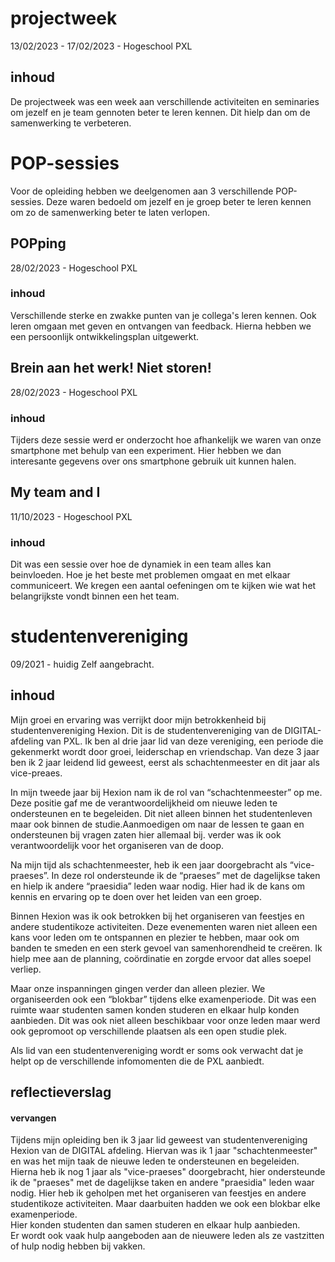 # projectweek
13/02/2023 - 17/02/2023 - Hogeschool PXL

## inhoud
De projectweek was een week aan verschillende activiteiten en seminaries om jezelf en je team gennoten beter te leren kennen. Dit hielp dan om de samenwerking te verbeteren.

# POP-sessies
Voor de opleiding hebben we deelgenomen aan 3 verschillende POP-sessies. Deze waren bedoeld om jezelf en je groep beter te leren kennen om zo de samenwerking beter te laten verlopen.

## POPping
28/02/2023 - Hogeschool PXL

### inhoud
Verschillende sterke en zwakke punten van je collega's leren kennen. Ook leren omgaan met geven en ontvangen van feedback. Hierna hebben we een persoonlijk ontwikkelingsplan uitgewerkt.

## Brein aan het werk! Niet storen! 
28/02/2023 - Hogeschool PXL

### inhoud
Tijders deze sessie werd er onderzocht hoe afhankelijk we waren van onze smartphone met behulp van een experiment. Hier hebben we dan interesante gegevens over ons smartphone gebruik uit kunnen halen.

## My team and I
11/10/2023 - Hogeschool PXL

### inhoud
Dit was een sessie over hoe de dynamiek in een team alles kan beinvloeden. Hoe je het beste met problemen omgaat en met elkaar communiceert. We kregen een aantal oefeningen om te kijken wie wat het belangrijkste vondt binnen een het team.

# studentenvereniging
09/2021 - huidig
Zelf aangebracht.

## inhoud
Mijn groei en ervaring was verrijkt door mijn betrokkenheid bij studentenvereniging Hexion. Dit is de studentenvereniging van de DIGITAL-afdeling van PXL. Ik ben al drie jaar lid van deze vereniging, een periode die gekenmerkt wordt door groei, leiderschap en vriendschap. Van deze 3 jaar ben ik 2 jaar leidend lid geweest, eerst als schachtenmeester en dit jaar als vice-preaes.

In mijn tweede jaar bij Hexion nam ik de rol van “schachtenmeester” op me. Deze positie gaf me de verantwoordelijkheid om nieuwe leden te ondersteunen en te begeleiden. Dit niet alleen binnen het studentenleven maar ook binnen de studie.Aanmoedigen om naar de lessen te gaan en ondersteunen bij vragen zaten hier allemaal bij. verder was ik ook verantwoordelijk voor het organiseren van de doop.

Na mijn tijd als schachtenmeester, heb ik een jaar doorgebracht als “vice-praeses”. In deze rol ondersteunde ik de “praeses” met de dagelijkse taken en hielp ik andere “praesidia” leden waar nodig. Hier had ik de kans om kennis en ervaring op te doen over het leiden van een groep.

Binnen Hexion was ik ook betrokken bij het organiseren van feestjes en andere studentikoze activiteiten. Deze evenementen waren niet alleen een kans voor leden om te ontspannen en plezier te hebben, maar ook om banden te smeden en een sterk gevoel van samenhorendheid te creëren. Ik hielp mee aan de planning, coördinatie en zorgde ervoor dat alles soepel verliep.

Maar onze inspanningen gingen verder dan alleen plezier. We organiseerden ook een “blokbar” tijdens elke examenperiode. Dit was een ruimte waar studenten samen konden studeren en elkaar hulp konden aanbieden. Dit was ook niet alleen beschikbaar voor onze leden maar werd ook gepromoot op verschillende plaatsen als een open studie plek.

Als lid van een studentenvereniging wordt er soms ook verwacht dat je helpt op de verschillende infomomenten die de PXL aanbiedt.
## reflectieverslag

#### vervangen
Tijdens mijn opleiding ben ik 3 jaar lid geweest van studentenvereniging Hexion van de DIGITAL afdeling. Hiervan was ik 1 jaar "schachtenmeester" en was het mijn taak de nieuwe leden te ondersteunen en begeleiden. Hierna heb ik nog 1 jaar als "vice-praeses" doorgebracht, hier ondersteunde ik de "praeses" met de dagelijkse taken en andere "praesidia" leden waar nodig.
Hier heb ik geholpen met het organiseren van feestjes en andere studentikoze activiteiten. Maar daarbuiten hadden we ook een blokbar elke examenperiode.  
Hier konden studenten dan samen studeren en elkaar hulp aanbieden.  
Er wordt ook vaak hulp aangeboden aan de nieuwere leden als ze vastzitten of hulp nodig hebben bij vakken.